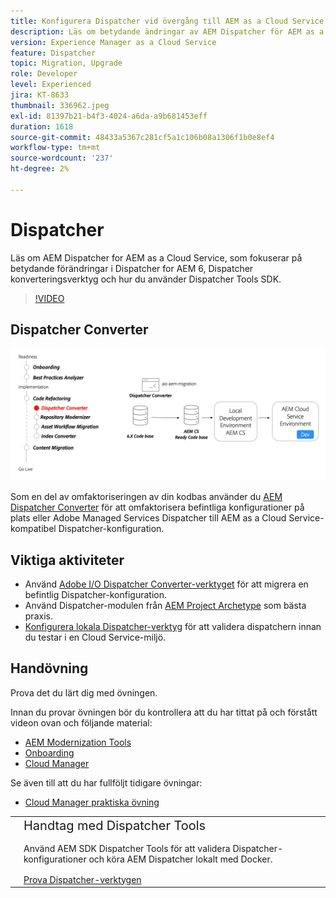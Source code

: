 ```yaml
---
title: Konfigurera Dispatcher vid övergång till AEM as a Cloud Service
description: Läs om betydande ändringar av AEM Dispatcher för AEM as a Cloud Service, Dispatcher konverteringsverktyg och hur du använder Dispatcher Tools SDK.
version: Experience Manager as a Cloud Service
feature: Dispatcher
topic: Migration, Upgrade
role: Developer
level: Experienced
jira: KT-8633
thumbnail: 336962.jpeg
exl-id: 81397b21-b4f3-4024-a6da-a9b681453eff
duration: 1618
source-git-commit: 48433a5367c281cf5a1c106b08a1306f1b0e8ef4
workflow-type: tm+mt
source-wordcount: '237'
ht-degree: 2%

---
```



# Dispatcher

Läs om AEM Dispatcher for AEM as a Cloud Service, som fokuserar på betydande förändringar i Dispatcher for AEM 6, Dispatcher konverteringsverktyg och hur du använder Dispatcher Tools SDK.

>[!VIDEO](https://video.tv.adobe.com/v/336962?quality=12&learn=on)

## Dispatcher Converter

![Dispatcher Converter](./assets/dispatcher-converter-diagram.png)

Som en del av omfaktoriseringen av din kodbas använder du [AEM Dispatcher Converter](https://experienceleague.adobe.com/docs/experience-manager-cloud-service/moving/refactoring-tools/dispatcher-transformation-utility-tools.html?lang=sv-SE) för att omfaktorisera befintliga konfigurationer på plats eller Adobe Managed Services Dispatcher till AEM as a Cloud Service-kompatibel Dispatcher-konfiguration.

## Viktiga aktiviteter

+ Använd [Adobe I/O Dispatcher Converter-verktyget](https://github.com/adobe/aio-cli-plugin-aem-cloud-service-migration#aio-aem-migrationdispatcher-converter) för att migrera en befintlig Dispatcher-konfiguration.
+ Använd Dispatcher-modulen från [AEM Project Archetype](https://github.com/adobe/aem-project-archetype/tree/develop/src/main/archetype/dispatcher.cloud) som bästa praxis.
+ [Konfigurera lokala Dispatcher-verktyg](https://experienceleague.adobe.com/docs/experience-manager-learn/cloud-service/local-development-environment-set-up/dispatcher-tools.html?lang=sv-SE) för att validera dispatchern innan du testar i en Cloud Service-miljö.

## Handövning

Prova det du lärt dig med övningen.

Innan du provar övningen bör du kontrollera att du har tittat på och förstått videon ovan och följande material:

+ [AEM Modernization Tools](./aem-modernization-tools.md)
+ [Onboarding](./onboarding.md)
+ [Cloud Manager](./cloud-manager.md)

Se även till att du har fullföljt tidigare övningar:

+ [Cloud Manager praktiska övning](./cloud-manager.md#hands-on-exercise)

<table style="border-width:0">
    <tr>
        <td style="width:150px">
            <a  rel="noreferrer"
                target="_blank"
                href="https://github.com/adobe/aem-cloud-engineering-video-series-exercises/tree/session5-dispatcher#cloud-acceleration-bootcamp---session-5-dispatcher"><img alt="Handövande GitHub-databas" src="./assets/github.png"/>
            </a>        
        </td>
        <td style="width:100%;margin-bottom:1rem;">
            <div style="font-size:1.25rem;font-weight:400;">Handtag med Dispatcher Tools</div>
            <p style="margin:1rem 0">
                Använd AEM SDK Dispatcher Tools för att validera Dispatcher-konfigurationer och köra AEM Dispatcher lokalt med Docker.
            </p>
            <a  rel="noreferrer"
                target="_blank"
                href="https://github.com/adobe/aem-cloud-engineering-video-series-exercises/tree/session5-dispatcher#cloud-acceleration-bootcamp---session-5-dispatcher" class="spectrum-Button spectrum-Button--primary spectrum-Button--sizeM">
                <span class="spectrum-Button-label has-no-wrap has-text-weight-bold">Prova Dispatcher-verktygen</span>
            </a>
        </td>
    </tr>
</table>
